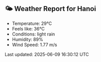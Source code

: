 <!-- WEATHER-START -->
## 🌤 Weather Report for Hanoi

- Temperature: 29°C
- Feels like: 36°C
- Conditions: light rain
- Humidity: 89%
- Wind Speed: 1.77 m/s

Last updated: 2025-06-09 16:30:12 UTC
<!-- WEATHER-END -->
